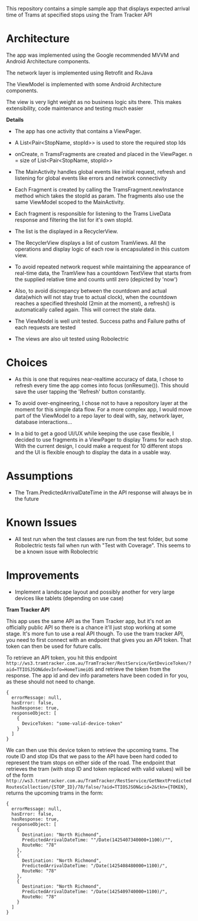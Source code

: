 This repository contains a simple sample app that displays expected arrival time of Trams at specified stops using the Tram Tracker API

__**Architecture**__
==================
The app was implemented using the Google recommended MVVM and Android Architecture components.

The network layer is implemented using Retrofit and RxJava

The ViewModel is implemented with some Android Architecture components.

The view is very light weight as no business logic sits there. This makes extensibility, code maintenance and testing much easier


__**Details**__
- The app has one activity that contains a ViewPager.

- A List<Pair<StopName, stopId>> is used to store the required stop Ids

- onCreate, n TramsFragments are created and placed in the ViewPager.  n = size of List<Pair<StopName, stopId>>

- The MainActivity handles global events like initial request, refresh and listening for global events like errors and network connectivity

- Each Fragment is created by calling the TramsFragment.newInstance method which takes the stopId as param. The fragments also use the same ViewModel scoped to the MainActivity. 

- Each fragment is responsible for listening to the Trams LiveData response and filtering the list for it's own stopId.

- The list is the displayed in a RecyclerView.

- The RecyclerView displays a list of custom TramViews. All the operations and display logic of each row is encapsulated in this custom view.

- To avoid repeated network request while maintaining the appearance of real-time data, the TramView has a countdown TextView that starts from the supplied relative time and counts until zero (depicted by 'now')

- Also, to avoid discrepancy between the countdown and actual data(which will not stay true to actual clock), when the countdown reaches a specified threshold (2min at the moment), a refresh() is automatically called again. This will correct the stale data.



- The ViewModel is well unit tested. Success paths and Failure paths of each requests are tested

- The views are also uit tested using Robolectric



__**Choices**__
==================
- As this is one that requires near-realtime accuracy of data, I chose to refresh every time the app comes into focus (onResume()). This should save the user tapping the 'Refresh' button constantly.

- To avoid over-engineering, I chose not to have a repository layer at the moment for this simple data flow. For a more complex app, I would move part of the ViewModel to a repo layer to deal with, say, network layer, database interactions...

- In a bid to get a good UI/UX while keeping the use case flexible, I decided to use fragments in a ViewPager to display Trams for each stop. With the current design, I could make a request for 10 different stops and the UI is flexible enough to display the data in a usable way.




__**Assumptions**__
==================
- The Tram.PredictedArrivalDateTime in the API response will always be in the future



__**Known Issues**__
==================
- All test run when the test classes are run from the test folder, but some Robolectric tests fail when run with "Test with Coverage". This seems to be a known issue with Robolectric



__**Improvements**__
==================
- Implement a landscape layout and possibly another for very large devices like tablets (depending on use case)








__Tram Tracker API__

This app uses the same API as the Tram Tracker app, but it's not an officially public API so there is a chance it'll just stop working at some stage. It's more fun to use a real API though. To use the tram tracker API, you need to first connect with an endpoint that gives you an API token. That token can then be used for future calls.

To retrieve an API token, you hit this endpoint `http://ws3.tramtracker.com.au/TramTracker/RestService/GetDeviceToken/?aid=TTIOSJSON&devInfo=HomeTimeiOS` and retrieve the token from the response. The app id and dev info parameters have been coded in for you, as these should not need to change.

```
{
  errorMessage: null,
  hasError: false,
  hasResponse: true,
  responseObject: [
    {
      DeviceToken: "some-valid-device-token"
    }
  ]
}
```

We can then use this device token to retrieve the upcoming trams. The route ID and stop IDs that we pass to the API have been hard coded to represent the tram stops on either side of the road. The endpoint that retrieves the tram (with stop ID and token replaced with valid values) will be of the form `http://ws3.tramtracker.com.au/TramTracker/RestService/GetNextPredictedRoutesCollection/{STOP_ID}/78/false/?aid=TTIOSJSON&cid=2&tkn={TOKEN}`, returns the upcoming trams in the form:

```
{
  errorMessage: null,
  hasError: false,
  hasResponse: true,
  responseObject: [
    {
      Destination: "North Richmond",
      PredictedArrivalDateTime: ""/Date(1425407340000+1100)/"",
      RouteNo: "78"
    },
    {
      Destination: "North Richmond",
      PredictedArrivalDateTime: "/Date(1425408480000+1100)/",
      RouteNo: "78"
    },
    {
      Destination: "North Richmond",
      PredictedArrivalDateTime: "/Date(1425409740000+1100)/",
      RouteNo: "78"
    }
  ]
}
```
